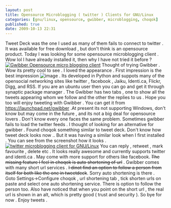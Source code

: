 ```yaml
---
layout: post
title: Opensource Microblogging ( twitter ) Clients for GNU/Linux
categories: [gnu/linux, opensource, gwibber, microblogging, choqok]
published: true
date: 2009-10-13 22:31
---
```

Tweet Deck was the one I used as many of them fails to connect to twitter . It was available for free download , but don't think is an opensource product. Today I was looking for some opensource microblogging client . Wow lol I have already installed it, then why I have not tried it before ?  [![Gwibber Opensource micro blogging client](http://farm3.static.flickr.com/2464/4008444565_e3718e1969.jpg)](http://www.flickr.com/photos/harikt/4008444565/)  Thought of trying Gwibber . Wow its pretty cool to see . I loved the appearance . First impression is the best impression ![image](http://www.harikt.com/sites/all/libraries/fckeditor/editor/images/smiley/msn/regular_smile.gif) . Its developed in Python and suppots many of the opensocial networking sites like twitter , facebook , Jaiku, Identi.ca, Flickr, Digg, and RSS. If you are an ubuntu user then you can go and get it through synaptic package manager . The Gwibber has two tabs , one to show all the tweets appearing whom we follow and the other the replies to us . Hope you too will enjoy tweeting with Gwibber . You can get it from https://launchpad.net/gwibber .At present its not supporting Windows, don't know but may come in the future , and its not a big deal for opensource lovers .  Don't know every one faces the same problem. Sometimes gwibber fails to load the twitter feeds . I thought of looking for an alternative for gwibber . Found choqok something similar to tweet deck. Don't know how tweet deck looks now .. But it was having a similar look when I first installed . You can see from the screenshot how it looks .  [![twitter microblogging client for GNU/Linux](http://farm5.static.flickr.com/4069/4299005571_fc17342920.jpg)](http://www.flickr.com/photos/harikt/4299005571/)  You can reply , retweet , mark favourite , delete etc . It looks really awesome and currently supports twitter and identi.ca . May come with more support for others like facebook. ~~The missing feature I feel in choqok is auto shortening of url~~ . Gwibber comes with many short url services . ~~I dinot find an option to follow a person from itself for both like the one in tweetdeck~~. Sorry auto shortening is there . Goto Settings-\>Configure choqok , url shortening tab , tick shorten urls on paste and select one auto shortening service. There is option to follow the person too. Also have noticed that when you point on the short url , the real url is shown in an alt, which is pretty good ( trust and security ). So bye for now . Enjoy tweets .   
